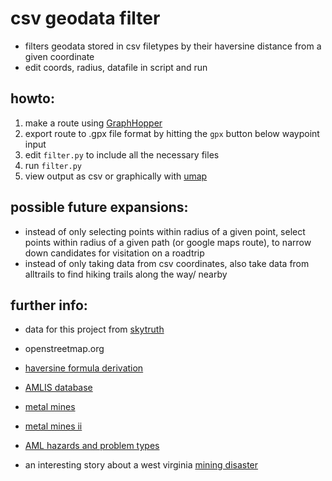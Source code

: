 # csv geodata filter

 - filters geodata stored in csv filetypes by their haversine distance from a given coordinate
 - edit coords, radius, datafile in script and run

## howto:

 1. make a route using [GraphHopper](https://graphhopper.com/maps/)
 2. export route to .gpx file format by hitting the `gpx` button below waypoint input
 3. edit `filter.py` to include all the necessary files
 4. run `filter.py`
 5. view output as csv or graphically with [umap](https://umap.openstreetmap.fr/es/map/new/)

## possible future expansions:

 - instead of only selecting points within radius of a given point, select points within radius of a given path (or google maps route), to narrow down candidates for visitation on a roadtrip
 - instead of only taking data from csv coordinates, also take data from alltrails to find hiking trails along the way/ nearby

## further info:

 - data for this project from [skytruth](https://skytruth.org/2015/10/mapping-abandoned-coal-mines/)
 - openstreetmap.org
 - [haversine formula derivation](https://web.archive.org/web/20200120134215/http://mathforum.org/library/drmath/view/51879.html)
 - [AMLIS database](https://www.osmre.gov/programs/e-amlis)
 - [metal mines](https://skytruth-org.carto.com/tables/mrds_pp_nam_comtype_b_m_null/public)
 - [metal mines ii](https://skytruth-org.carto.com/viz/8e8d33f1-9a26-442a-93be-365df5c94190/public_map)
 - [AML hazards and problem types](https://www.dep.pa.gov/Business/Land/Mining/AbandonedMineReclamation/AMLProgramInformation/Pages/AMLHazards.aspx)

 - an interesting story about a west virginia [mining disaster](https://www.cheat.org/about/history/)
